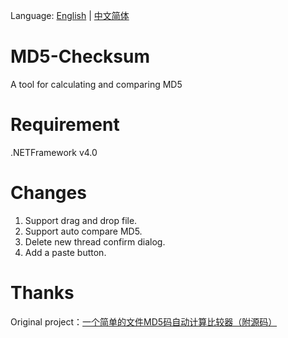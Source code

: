 Language: [English](https://github.com/Hunterwty/MD5-Checksum/blob/main/README.md) | [中文简体](https://github.com/Hunterwty/MD5-Checksum/blob/main/README-zh-CN.md)

# MD5-Checksum

A tool for calculating and comparing MD5

# Requirement
.NETFramework v4.0

# Changes
1. Support drag and drop file.
2. Support auto compare MD5.
3. Delete new thread confirm dialog.
4. Add a paste button.

# Thanks

Original project：[一个简单的文件MD5码自动计算比较器（附源码）](https://www.cnblogs.com/jacs/archive/2013/02/22/2922027.html)

